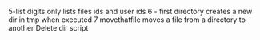 5-list digits only lists files ids and user ids
6 - first directory creates a new dir in tmp when executed
7 movethatfile moves a file from a directory to another
Delete dir script
